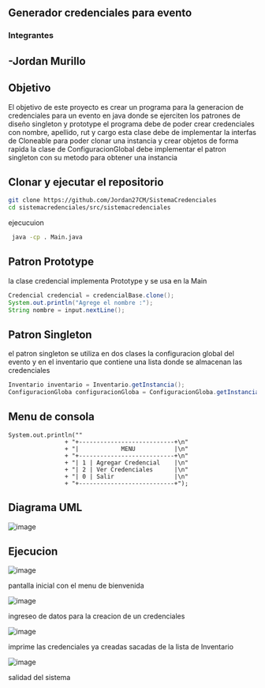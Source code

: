 ## Generador credenciales para evento
### Integrantes
-Jordan Murillo
---
## Objetivo
El objetivo de este proyecto es crear un programa para la generacion de credenciales para un evento en java donde se ejerciten los patrones de diseño singleton y prototype el programa debe de poder crear credenciales con nombre, apellido, rut y cargo esta clase debe de implementar la interfas de Cloneable para poder clonar una instancia y crear objetos de forma rapida la clase de ConfiguracionGlobal debe implementar el patron singleton con su metodo para obtener una instancia 
## Clonar y ejecutar el repositorio
```bash
git clone https://github.com/Jordan27CM/SistemaCredenciales
cd sistemacredenciales/src/sistemacredenciales
```
ejecucuion
```bash
 java -cp . Main.java
```

## Patron Prototype
la clase credencial implementa Prototype y se usa en la Main
```java
Credencial credencial = credencialBase.clone();
System.out.println("Agrege el nombre :");
String nombre = input.nextLine();
```
## Patron Singleton
el patron singleton se utiliza en dos clases la configuracion global del evento y en el inventario que contiene una lista donde se almacenan las credenciales
```java
Inventario inventario = Inventario.getInstancia();
ConfiguracionGloba configuracionGloba = ConfiguracionGloba.getInstancia();
```
## Menu de consola
```
System.out.println(""
                + "+---------------------------+\n"
                + "|            MENU           |\n"
                + "+---------------------------+\n"
                + "| 1 | Agregar Credencial    |\n"
                + "| 2 | Ver Credenciales      |\n"
                + "| 0 | Salir                 |\n"
                + "+---------------------------+");
```
## Diagrama UML
![image](https://github.com/user-attachments/assets/09da5c29-ad8f-4e5f-be8a-d56edec84af6)

## Ejecucion
![image](https://github.com/user-attachments/assets/ca077ffe-eb94-4343-bed8-a4e664df1aca)

pantalla inicial con el menu de bienvenida

![image](https://github.com/user-attachments/assets/4aa3879f-e451-4504-b6bc-56c29a918d26)


ingreseo de datos para la creacion de un credenciales

![image](https://github.com/user-attachments/assets/3ca697f4-a71e-4b8a-bbd6-00473ac80be4)


imprime las credenciales ya creadas sacadas de la lista de Inventario

![image](https://github.com/user-attachments/assets/cc442891-e8e6-43d4-81b5-d0e525088593)

salidad del sistema
